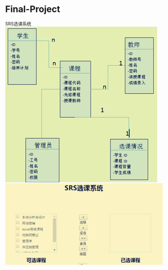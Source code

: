 # Final-Project
SRS选课系统
![image](https://github.com/eraser007/Final-Project/blob/master/image/图片1.png)
![image](https://github.com/eraser007/Final-Project/blob/master/image/图片2.png)
